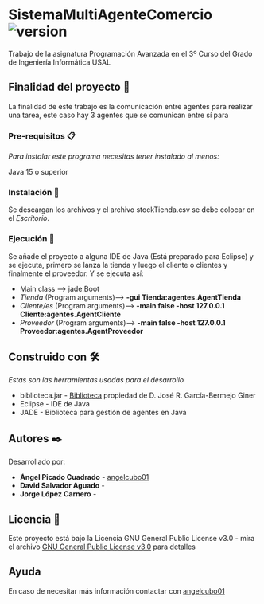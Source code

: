 # SistemaMultiAgenteComercio ![version](https://img.shields.io/badge/version-1.0-blue)

Trabajo de la asignatura Programación Avanzada en el 3º Curso del Grado de Ingeniería Informática USAL

## Finalidad del proyecto 🚀

La finalidad de este trabajo es la comunicación entre agentes para realizar una tarea, este caso hay 3 agentes que se comunican entre sí para 

### Pre-requisitos 📋

_Para instalar este programa necesitas tener instalado al menos:_

Java 15 o superior
 
### Instalación 🔧

 Se descargan los archivos y el archivo stockTienda.csv se debe colocar en el *Escritorio*.
  
### Ejecución 🔧

  Se añade el proyecto a alguna IDE de Java (Está preparado para Eclipse) y se ejecuta, primero se lanza la tienda y luego el cliente o clientes y finalmente el proveedor. Y se ejecuta así:
  * Main class --> jade.Boot
  * *Tienda* (Program arguments)-->  **-gui Tienda:agentes.AgentTienda**
  * *Cliente/es* (Program arguments)-->  **-main false -host 127.0.0.1 Cliente:agentes.AgentCliente**
  * *Proveedor* (Program arguments)-->  **-main false -host 127.0.0.1 Proveedor:agentes.AgentProveedor**
  
## Construido con 🛠️

_Estas son las herramientas usadas para el desarrollo_

* biblioteca.jar - [Biblioteca](http://maxus.fis.usal.es/HOTHOUSE/p3/biblioteca.jar) propiedad de D. José R. García-Bermejo Giner 
* Eclipse - IDE de Java
* JADE - Biblioteca para gestión de agentes en Java

## Autores ✒️

Desarrollado por:

* **Ángel Picado Cuadrado** - [angelcubo01](https://github.com/angelcubo01)
* **David Salvador Aguado** - 
* **Jorge López Carnero** -

## Licencia 📄

Este proyecto está bajo la Licencia GNU General Public License v3.0 - mira el archivo [GNU General Public License v3.0](https://github.com/angelcubo01/SistamaMultiAgenteComercio/blob/main/LICENSE) para detalles

## Ayuda

En caso de necesitar más información contactar con [angelcubo01](https://github.com/angelcubo01)
